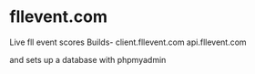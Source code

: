 # fllevent.com
Live fll event scores
Builds-
  client.fllevent.com
  api.fllevent.com
  
and sets up a database with phpmyadmin
